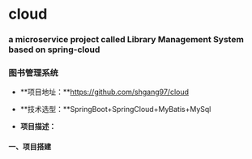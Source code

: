 # cloud
### a microservice project called Library Management System based on spring-cloud

### 图书管理系统

- **项目地址：**https://github.com/shgang97/cloud
- **技术选型：**SpringBoot+SpringCloud+MyBatis+MySql

- **项目描述：**

#### 一、项目搭建

